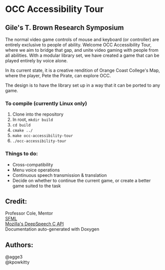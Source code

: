 # OCC Accessibility Tour
## Gile's T. Brown Research Symposium

The normal video game controls of mouse and keyboard (or controller) are entirely exclusive to people of ability. Welcome OCC Accessibility Tour, where we
aim to bridge that gap, and unite video gaming with people from all abilities. With a modular library set, we have created a game that can be played entirely
by voice alone. 

In its current state, it is a creative rendition of Orange Coast College's Map, where the player, Pete the Pirate, can explore OCC.

The design is to have the library set up in a way that it can be ported to any game.

### To compile (currently Linux only)
  1. Clone into the repository
  2. In root, <code>mkdir build</code>
  3. <code>cd build</code>
  4. <code>cmake ../</code>
  5. <code>make occ-accessibility-tour</code>
  6. <code>./occ-accessibility-tour</code>

### Things to do:
  - Cross-compatibility
  - Menu voice operations
  - Continuous speech transmission & translation
  - Decide on whether to continue the current game, or create a better game suited to the task

## Credit: 
Professor Cole, Mentor<br>
[SFML](https://www.sfml-dev.org/)<br>
[Mozilla's DeepSpeech C API](https://deepspeech.readthedocs.io/en/latest/C-API.html)<br>
Documentation auto-generated with Doxygen<br>

## Authors:
@agge3<br>
@kpowkitty
